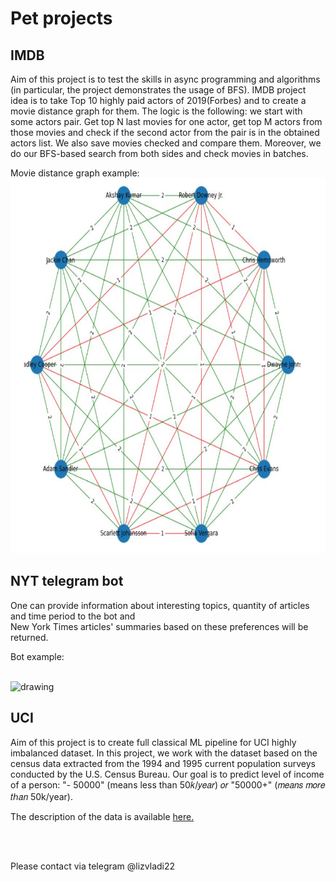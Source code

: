 # Pet projects

## IMDB
Aim of this project is to test the skills in async programming and algorithms (in particular, the project demonstrates the usage of BFS).
IMDB project idea is to take Top 10 highly paid actors of 2019(Forbes) and to create a movie distance graph for them. 
The logic is the following: we start with some actors pair. Get top N last movies for one actor, get top M actors from those movies and check 
if the second actor from the pair is in the obtained actors list. We also save movies checked and compare them. 
Moreover, we do our BFS-based search from both sides and check movies in batches. 

Movie distance graph example:
<br> <img src="imdb/pics/graph.JPG" alt="drawing" width="700" height="600"/> <br>

## NYT telegram bot
One can provide information about interesting topics, quantity of articles and time period to the bot and<br> 
New York Times articles' summaries based on these preferences will be returned.

Bot example:
 
<br><img src="nyt/pics/720p.gif" alt="drawing"/> <br>

## UCI
Aim of this project is to create full classical ML pipeline for UCI highly imbalanced dataset.
In this project, we work with the dataset based on the census data extracted from the 1994 and 1995 current population surveys conducted 
by the U.S. Census Bureau. Our goal is to predict level of income of a person: "- 50000" (means less than  50𝑘/𝑦𝑒𝑎𝑟) 𝑜𝑟 "50000+" (𝑚𝑒𝑎𝑛𝑠 𝑚𝑜𝑟𝑒 𝑡ℎ𝑎𝑛 50k/year).

The description of the data is available [here.](https://archive.ics.uci.edu/ml/datasets/Census-Income+%28KDD%29)




<br>
<br>

Please contact via telegram @lizvladi22
